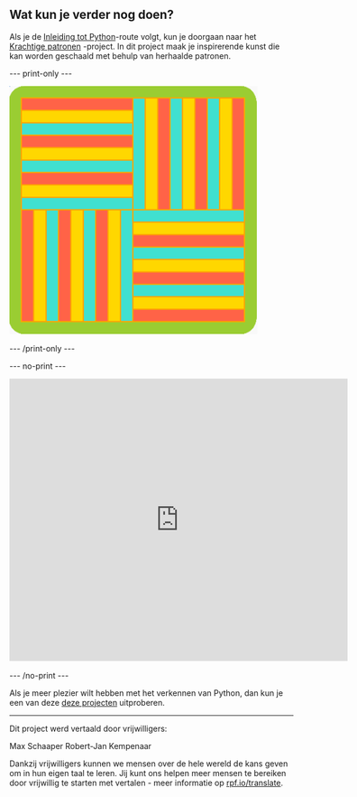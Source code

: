 ## Wat kun je verder nog doen?

Als je de [Inleiding tot Python](https://projects.raspberrypi.org/nl-NL/pathways/python-intro)-route volgt, kun je doorgaan naar het [Krachtige patronen](https://projects.raspberrypi.org/nl-NL/projects/powerful-patterns) -project. In dit project maak je inspirerende kunst die kan worden geschaald met behulp van herhaalde patronen.

--- print-only ---

![Een van de voorbeelden uit het Krachtige patronen project met gedraaide geometrische vormen.](images/kek-project.png)

--- /print-only ---

--- no-print ---
<iframe src="https://trinket.io/embed/python/81be7eb895?outputOnly=true&start=result" width="600" height="500" frameborder="0" marginwidth="0" marginheight="0" allowfullscreen mark="crwd-mark"> </iframe>


--- /no-print ---

Als je meer plezier wilt hebben met het verkennen van Python, dan kun je een van deze [deze projecten](https://projects.raspberrypi.org/nl-NL/projects?software%5B%5D=python) uitproberen.

***
Dit project werd vertaald door vrijwilligers:

Max Schaaper
Robert-Jan Kempenaar

Dankzij vrijwilligers kunnen we mensen over de hele wereld de kans geven om in hun eigen taal te leren. Jij kunt ons helpen meer mensen te bereiken door vrijwillig te starten met vertalen - meer informatie op [rpf.io/translate](https://rpf.io/translate).
